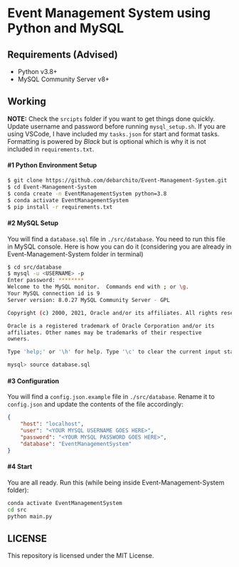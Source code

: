 # Event Management System using Python and MySQL

## Requirements (Advised)

- Python v3.8+
- MySQL Community Server v8+

## Working

**NOTE:** Check the `srcipts` folder if you want to get things done quickly. Update username and password before running `mysql_setup.sh`. If you are using VSCode, I have included my `tasks.json` for start and format tasks. Formatting is powered by *Black* but is optional which is why it is not included in `requirements.txt`.

#### #1 Python Environment Setup
```bash
$ git clone https://github.com/debarchito/Event-Management-System.git
$ cd Event-Management-System
$ conda create -n EventManagementSystem python=3.8
$ conda activate EventManagementSystem
$ pip install -r requirements.txt
```

#### #2 MySQL Setup
You will find a `database.sql` file in `./src/database`. You need to run this file in MySQL console. Here is how you can do it (considering you are already in Event-Management-System folder in terminal)
```bash
$ cd src/database
$ mysql -u <USERNAME> -p
Enter password: ********
Welcome to the MySQL monitor.  Commands end with ; or \g.
Your MySQL connection id is 9
Server version: 8.0.27 MySQL Community Server - GPL

Copyright (c) 2000, 2021, Oracle and/or its affiliates. All rights reserved.

Oracle is a registered trademark of Oracle Corporation and/or its
affiliates. Other names may be trademarks of their respective
owners.

Type 'help;' or '\h' for help. Type '\c' to clear the current input statement.

mysql> source database.sql
```
#### #3 Configuration
You will find a `config.json.example` file in `./src/database`. Rename it to `config.json` and update the contents of the file accordingly:
```json
{
    "host": "localhost",
    "user": "<YOUR MYSQL USERNAME GOES HERE>",
    "password": "<YOUR MYSQL PASSWORD GOES HERE>",
    "database": "EventManagementSystem"
}
```

#### #4 Start
You are all ready. Run this (while being inside Event-Management-System folder):
```bash
conda activate EventManagementSystem
cd src
python main.py
```

## LICENSE

This repository is licensed under the MIT License.
